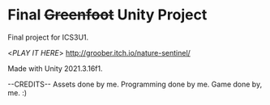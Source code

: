 # Final ~~Greenfoot~~ Unity Project
 Final project for ICS3U1.

<*PLAY IT HERE*>
http://groober.itch.io/nature-sentinel/

 Made with Unity 2021.3.16f1.
 
 --CREDITS--
 Assets done by me.
 Programming done by me.
 Game done by, me. :)
